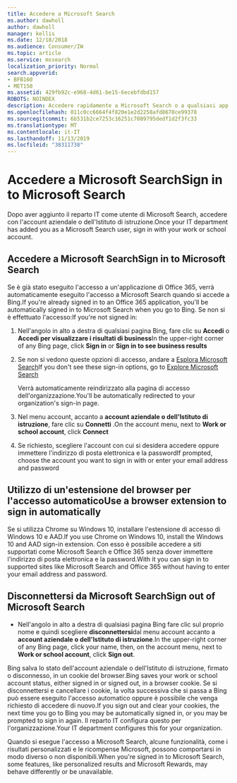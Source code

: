 ```yaml
---
title: Accedere a Microsoft Search
ms.author: dawholl
author: dawholl
manager: kellis
ms.date: 12/18/2018
ms.audience: Consumer/IW
ms.topic: article
ms.service: mssearch
localization_priority: Normal
search.appverid:
- BFB160
- MET150
ms.assetid: 429fb92c-e968-4d61-be15-6ecebfdbd157
ROBOTS: NOINDEX
description: Accedere rapidamente a Microsoft Search o a qualsiasi app di Office 365 con un account aziendale o dell'Istituto di istruzione
ms.openlocfilehash: 011c0cc6664f4f820e1e2d2258afd8678ce99378
ms.sourcegitcommit: 6b531b2ce7253c16251c7089795dedf1d2f3fc33
ms.translationtype: MT
ms.contentlocale: it-IT
ms.lasthandoff: 11/13/2019
ms.locfileid: "38311738"
---
```

# <a name="sign-in-to-microsoft-search"></a><span data-ttu-id="13b40-103">Accedere a Microsoft Search</span><span class="sxs-lookup"><span data-stu-id="13b40-103">Sign in to Microsoft Search</span></span>

<span data-ttu-id="13b40-104">Dopo aver aggiunto il reparto IT come utente di Microsoft Search, accedere con l'account aziendale o dell'Istituto di istruzione.</span><span class="sxs-lookup"><span data-stu-id="13b40-104">Once your IT department has added you as a Microsoft Search user, sign in with your work or school account.</span></span>
  
## <a name="sign-in-to-microsoft-search"></a><span data-ttu-id="13b40-105">Accedere a Microsoft Search</span><span class="sxs-lookup"><span data-stu-id="13b40-105">Sign in to Microsoft Search</span></span>

<span data-ttu-id="13b40-106">Se è già stato eseguito l'accesso a un'applicazione di Office 365, verrà automaticamente eseguito l'accesso a Microsoft Search quando si accede a Bing.</span><span class="sxs-lookup"><span data-stu-id="13b40-106">If you're already signed in to an Office 365 application, you'll be automatically signed in to Microsoft Search when you go to Bing.</span></span> <span data-ttu-id="13b40-107">Se non si è effettuato l'accesso:</span><span class="sxs-lookup"><span data-stu-id="13b40-107">If you're not signed in:</span></span>
  
1. <span data-ttu-id="13b40-108">Nell'angolo in alto a destra di qualsiasi pagina Bing, fare clic su **Accedi** o **Accedi per visualizzare i risultati di business**</span><span class="sxs-lookup"><span data-stu-id="13b40-108">In the upper-right corner of any Bing page, click **Sign in** or **Sign in to see business results**</span></span>
    
2. <span data-ttu-id="13b40-109">Se non si vedono queste opzioni di accesso, andare a [Esplora Microsoft Search](https://www.bing.com/business/explore)</span><span class="sxs-lookup"><span data-stu-id="13b40-109">If you don't see these sign-in options, go to [Explore Microsoft Search](https://www.bing.com/business/explore)</span></span>
    
    <span data-ttu-id="13b40-110">Verrà automaticamente reindirizzato alla pagina di accesso dell'organizzazione.</span><span class="sxs-lookup"><span data-stu-id="13b40-110">You'll be automatically redirected to your organization's sign-in page.</span></span>
    
3. <span data-ttu-id="13b40-111">Nel menu account, accanto a **account aziendale o dell'Istituto di istruzione**, fare clic su **Connetti** .</span><span class="sxs-lookup"><span data-stu-id="13b40-111">On the account menu, next to **Work or school account**, click **Connect**</span></span>
    
4. <span data-ttu-id="13b40-112">Se richiesto, scegliere l'account con cui si desidera accedere oppure immettere l'indirizzo di posta elettronica e la password</span><span class="sxs-lookup"><span data-stu-id="13b40-112">If prompted, choose the account you want to sign in with or enter your email address and password</span></span>
    
## <a name="use-a-browser-extension-to-sign-in-automatically"></a><span data-ttu-id="13b40-113">Utilizzo di un'estensione del browser per l'accesso automatico</span><span class="sxs-lookup"><span data-stu-id="13b40-113">Use a browser extension to sign in automatically</span></span>

<span data-ttu-id="13b40-114">Se si utilizza Chrome su Windows 10, installare l'estensione di accesso di Windows 10 e AAD.</span><span class="sxs-lookup"><span data-stu-id="13b40-114">If you use Chrome on Windows 10, install the Windows 10 and AAD sign-in extension.</span></span> <span data-ttu-id="13b40-115">Con esso è possibile accedere a siti supportati come Microsoft Search e Office 365 senza dover immettere l'indirizzo di posta elettronica e la password.</span><span class="sxs-lookup"><span data-stu-id="13b40-115">With it you can sign in to supported sites like Microsoft Search and Office 365 without having to enter your email address and password.</span></span>
  
## <a name="sign-out-of-microsoft-search"></a><span data-ttu-id="13b40-116">Disconnettersi da Microsoft Search</span><span class="sxs-lookup"><span data-stu-id="13b40-116">Sign out of Microsoft Search</span></span>

- <span data-ttu-id="13b40-117">Nell'angolo in alto a destra di qualsiasi pagina Bing fare clic sul proprio nome e quindi scegliere **disconnettersi**dal menu account accanto a **account aziendale o dell'Istituto di istruzione**.</span><span class="sxs-lookup"><span data-stu-id="13b40-117">In the upper-right corner of any Bing page, click your name, then, on the account menu, next to **Work or school account**, click **Sign out**.</span></span>
    
<span data-ttu-id="13b40-118">Bing salva lo stato dell'account aziendale o dell'Istituto di istruzione, firmato o disconnesso, in un cookie del browser.</span><span class="sxs-lookup"><span data-stu-id="13b40-118">Bing saves your work or school account status, either signed in or signed out, in a browser cookie.</span></span> <span data-ttu-id="13b40-119">Se si disconnettersi e cancellare i cookie, la volta successiva che si passa a Bing può essere eseguito l'accesso automatico oppure è possibile che venga richiesto di accedere di nuovo.</span><span class="sxs-lookup"><span data-stu-id="13b40-119">If you sign out and clear your cookies, the next time you go to Bing you may be automatically signed in, or you may be prompted to sign in again.</span></span> <span data-ttu-id="13b40-120">Il reparto IT configura questo per l'organizzazione.</span><span class="sxs-lookup"><span data-stu-id="13b40-120">Your IT department configures this for your organization.</span></span>
  
<span data-ttu-id="13b40-121">Quando si esegue l'accesso a Microsoft Search, alcune funzionalità, come i risultati personalizzati e le ricompense Microsoft, possono comportarsi in modo diverso o non disponibili.</span><span class="sxs-lookup"><span data-stu-id="13b40-121">When you're signed in to Microsoft Search, some features, like personalized results and Microsoft Rewards, may behave differently or be unavailable.</span></span>

  

